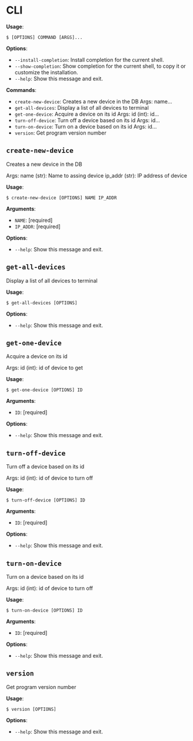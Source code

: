 # CLI

**Usage**:

```console
$ [OPTIONS] COMMAND [ARGS]...
```

**Options**:

* `--install-completion`: Install completion for the current shell.
* `--show-completion`: Show completion for the current shell, to copy it or customize the installation.
* `--help`: Show this message and exit.

**Commands**:

* `create-new-device`: Creates a new device in the DB Args: name...
* `get-all-devices`: Display a list of all devices to terminal
* `get-one-device`: Acquire a device on its id Args: id (int): id...
* `turn-off-device`: Turn off a device based on its id Args: id...
* `turn-on-device`: Turn on a device based on its id Args: id...
* `version`: Get program version number

## `create-new-device`

Creates a new device in the DB

Args:
    name (str): Name to assing device
    ip_addr (str): IP address of device

**Usage**:

```console
$ create-new-device [OPTIONS] NAME IP_ADDR
```

**Arguments**:

* `NAME`: [required]
* `IP_ADDR`: [required]

**Options**:

* `--help`: Show this message and exit.

## `get-all-devices`

Display a list of all devices to terminal

**Usage**:

```console
$ get-all-devices [OPTIONS]
```

**Options**:

* `--help`: Show this message and exit.

## `get-one-device`

Acquire a device on its id

Args:
    id (int): id of device to get

**Usage**:

```console
$ get-one-device [OPTIONS] ID
```

**Arguments**:

* `ID`: [required]

**Options**:

* `--help`: Show this message and exit.

## `turn-off-device`

Turn off a device based on its id

Args:
    id (int): id of device to turn off

**Usage**:

```console
$ turn-off-device [OPTIONS] ID
```

**Arguments**:

* `ID`: [required]

**Options**:

* `--help`: Show this message and exit.

## `turn-on-device`

Turn on a device based on its id

Args:
    id (int): id of device to turn off

**Usage**:

```console
$ turn-on-device [OPTIONS] ID
```

**Arguments**:

* `ID`: [required]

**Options**:

* `--help`: Show this message and exit.

## `version`

Get program version number

**Usage**:

```console
$ version [OPTIONS]
```

**Options**:

* `--help`: Show this message and exit.
